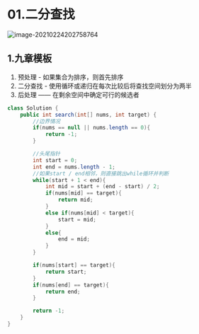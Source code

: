 # 01.二分查找

![image-20210224202758764](https://raw.githubusercontent.com/TWDH/Leetcode-From-Zero/pictures/img/image-20210224202758764.png)

## 1.九章模板

1. 预处理 - 如果集合为排序，则首先排序
2. 二分查找 - 使用循环或递归在每次比较后将查找空间划分为两半
3. 后处理 —— 在剩余空间中确定可行的候选者

```java
class Solution {
    public int search(int[] nums, int target) {
        //边界情况
        if(nums == null || nums.length == 0){
            return -1;
        }

        //头尾指针
        int start = 0;
        int end = nums.length - 1;
        //如果start / end相邻，则直接跳出while循环并判断
        while(start + 1 < end){
            int mid = start + (end - start) / 2;
            if(nums[mid] == target){
                return mid;
            }
            else if(nums[mid] < target){
                start = mid;
            }
            else{
                end = mid;
            }
        }

        if(nums[start] == target){
            return start;
        }
        if(nums[end] == target){
            return end;
        }

        return -1;
    }
}
```

